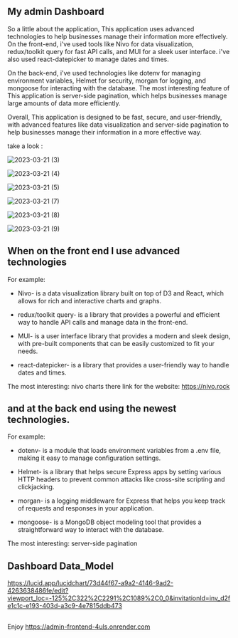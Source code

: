 ## My admin Dashboard


So a little about the application,
This application uses advanced technologies to help businesses manage their information more effectively. On the front-end, i've used tools like Nivo for data visualization, redux/toolkit query for fast API calls, and MUI for a sleek user interface. i've also used react-datepicker to manage dates and times.

On the back-end, i've used technologies like dotenv for managing environment variables, Helmet for security, morgan for logging, and mongoose for interacting with the database. The most interesting feature of This application is server-side pagination, which helps businesses manage large amounts of data more efficiently.

Overall, This application is designed to be fast, secure, and user-friendly, with advanced features like data visualization and server-side pagination to help businesses manage their information in a more effective way.

take a look : 


![2023-03-21 (3)](https://user-images.githubusercontent.com/102303153/226630788-10026255-e9ee-4d6c-9f31-a189b1f6c9e3.png)

![2023-03-21 (4)](https://user-images.githubusercontent.com/102303153/226631191-36cec61b-0bb5-4a1f-9842-72cee4d2945f.png)

![2023-03-21 (5)](https://user-images.githubusercontent.com/102303153/226631259-2c173c7d-0ac8-4cec-9d0f-a030949e7a0f.png)

![2023-03-21 (7)](https://user-images.githubusercontent.com/102303153/226631303-e80070bb-95bd-4f4e-bd8a-6de7d4fdb1cd.png)

![2023-03-21 (8)](https://user-images.githubusercontent.com/102303153/226631355-41594175-a42b-4de5-9608-58b66fad9792.png)

![2023-03-21 (9)](https://user-images.githubusercontent.com/102303153/226631371-5c649060-610e-43e3-8450-adb5b20c319c.png)



 ## When on the front end I use advanced technologies
  For example:
  
 + Nivo- is a data visualization library built on top of D3 and React, which allows for rich and interactive charts and graphs.
 
+ redux/toolkit query- is a library that provides a powerful and efficient way to handle API calls and manage data in the front-end.

+ MUI- is a user interface library that provides a modern and sleek design, with pre-built components that can be easily customized to fit your needs.

+ react-datepicker- is a library that provides a user-friendly way to handle dates and times.

The most interesting:
nivo charts
there link for the website: https://nivo.rock






## and at the back end using the newest technologies.

For example:

+ dotenv- is a module that loads environment variables from a .env file, making it easy to manage configuration settings.

+ Helmet- is a library that helps secure Express apps by setting various HTTP headers to prevent common attacks like cross-site scripting and clickjacking.

+ morgan- is a logging middleware for Express that helps you keep track of requests and responses in your application.

+ mongoose- is a MongoDB object modeling tool that provides a straightforward way to interact with the database.

The most interesting:
server-side pagination



## Dashboard Data_Model

https://lucid.app/lucidchart/73d44f67-a9a2-4146-9ad2-4263638486fe/edit?viewport_loc=-125%2C322%2C2291%2C1089%2C0_0&invitationId=inv_d2fe1c1c-e193-403d-a3c9-4e7815ddb473




##

Enjoy
https://admin-frontend-4uls.onrender.com

